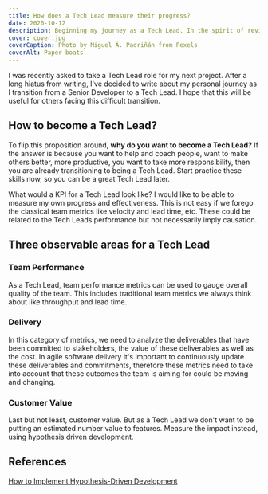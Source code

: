 ```yaml
---
title: How does a Tech Lead measure their progress?
date: 2020-10-12
description: Beginning my journey as a Tech Lead. In the spirit of reviving my blog, I would like to write about my personal journey from Senior to Tech Lead
cover: cover.jpg
coverCaption: Photo by Miguel Á. Padriñán from Pexels
coverAlt: Paper boats
---
```


I was recently asked to take a Tech Lead role for my next project. After a long hiatus from writing, I've decided to write about my personal journey as I transition from a Senior Developer to a Tech Lead. I hope that this will be useful for others facing this difficult transition.

<!-- ## What is a Tech Lead? What does a Tech Lead do? -->

## How to become a Tech Lead?

To flip this proposition around, **why do you want to become a Tech Lead?** If the answer is because you want to help and coach people, want to make others better, more productive, you want to take more responsibility, then you are already transitioning to being a Tech Lead. Start practice these skills now, so you can be a great Tech Lead later.

What would a KPI for a Tech Lead look like? I would like to be able to measure my own progress and effectiveness. This is not easy if we forego the classical team metrics like velocity and lead time, etc. These could be related to the Tech Leads performance but not necessarily imply causation.

## Three observable areas for a Tech Lead

### Team Performance

As a Tech Lead, team performance metrics can be used to gauge overall quality of the team. This includes traditional team metrics we always think about like throughput and lead time.

### Delivery

In this category of metrics, we need to analyze the deliverables that have been committed to stakeholders, the value of these deliverables as well as the cost. In agile software delivery it's important to continuously update these deliverables and commitments, therefore these metrics need to take into account that these outcomes the team is aiming for could be moving and changing.

### Customer Value

Last but not least, customer value. But as a Tech Lead we don't want to be putting an estimated number value to features. Measure the impact instead, using hypothesis driven development.

## References

[How to Implement Hypothesis-Driven Development](https://www.thoughtworks.com/insights/articles/how-implement-hypothesis-driven-development)
